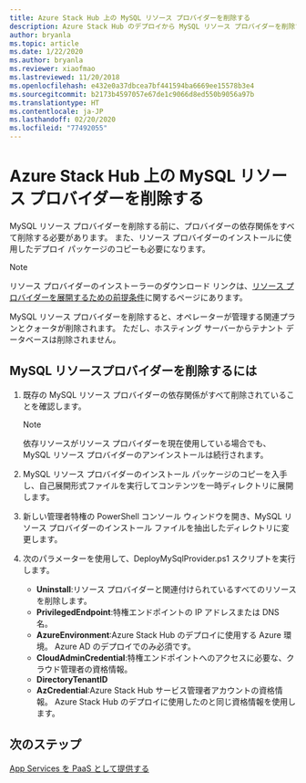 ```yaml
---
title: Azure Stack Hub 上の MySQL リソース プロバイダーを削除する
description: Azure Stack Hub のデプロイから MySQL リソース プロバイダーを削除する方法について説明します。
author: bryanla
ms.topic: article
ms.date: 1/22/2020
ms.author: bryanla
ms.reviewer: xiaofmao
ms.lastreviewed: 11/20/2018
ms.openlocfilehash: e432e0a37dbcea7bf441594ba6669ee15578b3e4
ms.sourcegitcommit: b2173b4597057e67de1c9066d8ed550b9056a97b
ms.translationtype: HT
ms.contentlocale: ja-JP
ms.lasthandoff: 02/20/2020
ms.locfileid: "77492055"
---
```

# <a name="remove-the-mysql-resource-provider-in-azure-stack-hub"></a>Azure Stack Hub 上の MySQL リソース プロバイダーを削除する

MySQL リソース プロバイダーを削除する前に、プロバイダーの依存関係をすべて削除する必要があります。 また、リソース プロバイダーのインストールに使用したデプロイ パッケージのコピーも必要になります。

> [!NOTE]
> リソース プロバイダーのインストーラーのダウンロード リンクは、[リソース プロバイダーを展開するための前提条件](./azure-stack-mysql-resource-provider-deploy.md#prerequisites)に関するページにあります。

MySQL リソース プロバイダーを削除すると、オペレーターが管理する関連プランとクォータが削除されます。 ただし、ホスティング サーバーからテナント データベースは削除されません。

## <a name="to-remove-the-mysql-resource-provider"></a>MySQL リソースプロバイダーを削除するには

1. 既存の MySQL リソース プロバイダーの依存関係がすべて削除されていることを確認します。

   > [!NOTE]
   > 依存リソースがリソース プロバイダーを現在使用している場合でも、MySQL リソース プロバイダーのアンインストールは続行されます。
  
2. MySQL リソース プロバイダーのインストール パッケージのコピーを入手し、自己展開形式ファイルを実行してコンテンツを一時ディレクトリに展開します。
3. 新しい管理者特権の PowerShell コンソール ウィンドウを開き、MySQL リソース プロバイダーのインストール ファイルを抽出したディレクトリに変更します。
4. 次のパラメーターを使用して、DeployMySqlProvider.ps1 スクリプトを実行します。
    - **Uninstall**:リソース プロバイダーと関連付けられているすべてのリソースを削除します。
    - **PrivilegedEndpoint**:特権エンドポイントの IP アドレスまたは DNS 名。
    - **AzureEnvironment**:Azure Stack Hub のデプロイに使用する Azure 環境。 Azure AD のデプロイでのみ必須です。
    - **CloudAdminCredential**:特権エンドポイントへのアクセスに必要な、クラウド管理者の資格情報。
    - **DirectoryTenantID**
    - **AzCredential**:Azure Stack Hub サービス管理者アカウントの資格情報。 Azure Stack Hub のデプロイに使用したのと同じ資格情報を使用します。

## <a name="next-steps"></a>次のステップ

[App Services を PaaS として提供する](azure-stack-app-service-overview.md)
